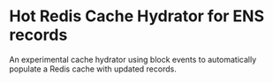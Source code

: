 # Hot Redis Cache Hydrator for ENS records

An experimental cache hydrator using block events to automatically populate a Redis cache with updated records. 